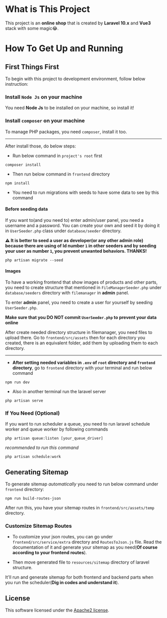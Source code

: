 # What is This Project

This project is an **online shop** that is created by **Laravel 10.x** and **Vue3** stack with some magic😂.

# How To Get Up and Running

## First Things First

To begin with this project to development environment, follow below instruction:

### Install `Node Js` on your machine

You need **Node Js** to be installed on your machine, so install it!

### Install `composer` on your machine

To manage PHP packages, you need `composer`, install it too.

---

After install those, do below steps:

- Run below command in `project's root` first

```
composer install
```

- Then run below command in `frontend` directory

```
npm install
```

- You need to run migrations with seeds to have some data to see by this command

#### Before seeding data

If you want to(and you need to) enter admin/user panel, you need a username and a password. You can create your own and
seed it by doing it in `UserSeeder.php` class under `database/seeder` directory.

**⚠️ It is better to seed a user as developer(or any other admin role) because there are using of Id number `1` in other
seeders and by seeding your user as number `1`, you prevent unwanted behaviors. THANKS!**

```
php artisan migrate --seed
```

#### Images

To have a working frontend that show images of products and other parts, you need to create structure that mentioned
in `FileManagerSeeder.php` under `database/seeders` directory with `filemanager` in **admin** panel.

To enter **admin** panel, you need to create a user for yourself by seeding `UserSeeder.php`.

**Make sure that you DO NOT commit `UserSeeder.php` to prevent your data online**

After create needed directory structure in filemanager, you need files to upload there. Go to `frontend/src/assets` then
for each directory you created, there is an equivalent folder, add them by uploading them to each directory.

---

- **After setting needed variables in `.env` of `root` directory and `frontend` directory**, go
  to `frontend` directory with your terminal and run below command

```
npm run dev
```

- Also in another terminal run the laravel server

```
php artisan serve
```

### If You Need (Optional)

If you want to run scheduler a queue, you need to run laravel schedule worker and queue worker by following commands

```
php artisan queue:listen [your_queue_driver]
```

*recommended to run this command*

```
php artisan schedule:work
```

## Generating Sitemap

To generate sitemap *automatically* you need to run below command under `frontend` directory:

```
npm run build-routes-json
```

After run this, you have your sitemap routes in `frontend/src/assets/temp` directory.

### Customize Sitemap Routes

- To customize your json routes, you can go under `frontend/src/service/extra` directory and `RoutesToJson.js` file.
  Read
  the documentation of it and generate your sitemap as you need(**Of course according to your frontend routes**).

- Then move generated file to `resources/sitemap` directory of laravel structure.

It'll run and generate sitemap for both frontend and backend parts when you run the scheduler(**Dig in codes and
understand it**).

## License

This software licensed under the [Apache2 license](https://www.apache.org/licenses/LICENSE-2.0.html).
